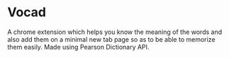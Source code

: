 # Vocad
A chrome extension which helps you know the meaning of the words and also add them on a minimal new tab page so as to be able to memorize them easily.
Made using Pearson Dictionary API.
